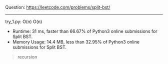 Question: https://leetcode.com/problems/split-bst/

---

try_1.py: O(n) O(n)

* Runtime: 31 ms, faster than 66.67% of Python3 online submissions for Split BST.
* Memory Usage: 14.4 MB, less than 32.95% of Python3 online submissions for Split BST.

> recursion
